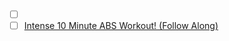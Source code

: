 
- [ ] []()
- [ ] [Intense 10 Minute ABS Workout! (Follow Along)](https://www.youtube.com/watch?v=yZ3IMT4iapg)
